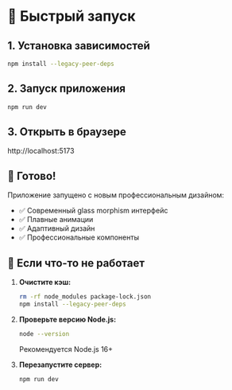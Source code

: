 # 🚀 Быстрый запуск

## 1. Установка зависимостей
```bash
npm install --legacy-peer-deps
```

## 2. Запуск приложения
```bash
npm run dev
```

## 3. Открыть в браузере
http://localhost:5173

## 🎯 Готово!

Приложение запущено с новым профессиональным дизайном:
- ✅ Современный glass morphism интерфейс
- ✅ Плавные анимации
- ✅ Адаптивный дизайн
- ✅ Профессиональные компоненты

## 🔧 Если что-то не работает

1. **Очистите кэш:**
   ```bash
   rm -rf node_modules package-lock.json
   npm install --legacy-peer-deps
   ```

2. **Проверьте версию Node.js:**
   ```bash
   node --version
   ```
   Рекомендуется Node.js 16+

3. **Перезапустите сервер:**
   ```bash
   npm run dev
   ``` 
